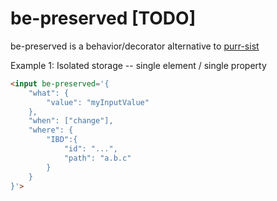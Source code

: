 # be-preserved [TODO]

be-preserved is a behavior/decorator alternative to [purr-sist](https://github.com/bahrus/purr-sist)

Example 1:  Isolated storage -- single element / single property

```html
<input be-preserved='{
    "what": {
        "value": "myInputValue"
    },
    "when": ["change"],
    "where": {
        "IBD":{
            "id": "...",
            "path": "a.b.c"
        }
    }
}'>
```